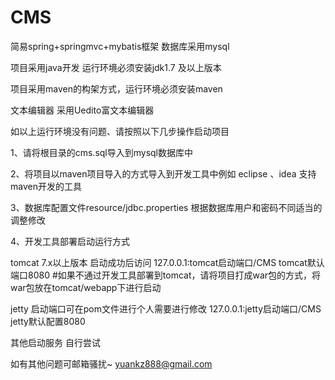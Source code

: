 # CMS
简易spring+springmvc+mybatis框架 数据库采用mysql

项目采用java开发 运行环境必须安装jdk1.7 及以上版本
 
项目采用maven的构架方式，运行环境必须安装maven 

文本编辑器 采用Uedito富文本编辑器
 
如以上运行环境没有问题、请按照以下几步操作启动项目

1、请将根目录的cms.sql导入到mysql数据库中 

2、将项目以maven项目导入的方式导入到开发工具中例如 eclipse 、idea 支持maven开发的工具

3、数据库配置文件resource/jdbc.properties 根据数据库用户和密码不同适当的调整修改

4、开发工具部署启动运行方式
    
   tomcat 7.x以上版本 启动成功后访问 127.0.0.1:tomcat启动端口/CMS  tomcat默认端口8080 
   #如果不通过开发工具部署到tomcat，请将项目打成war包的方式，将war包放在tomcat/webapp下进行启动  
   
   jetty 启动端口可在pom文件进行个人需要进行修改 127.0.0.1:jetty启动端口/CMS  jetty默认配置8080
   
   其他启动服务 自行尝试
  
如有其他问题可邮箱骚扰~ yuankz888@gmail.com  
